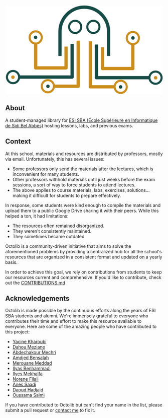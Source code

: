 <p align="center">
  <img src="/public/images/logo.png" alt="octolib logo" />
</p>

## About

A student-managed library for [ESI SBA (École Supérieure en Informatique de Sidi Bel Abbès)](https://www.esi-sba.dz/) hosting lessons, labs, and previous exams.

## Context

At this school, materials and resources are distributed by professors, mostly via email. Unfortunately, this has several issues:

- Some professors only send the materials after the lectures, which is inconvenient for many students.
- Other professors withhold materials until just weeks before the exam sessions, a sort of way to force students to attend lectures.
- The above applies to course materials, labs, exercises, solutions... making it difficult for students to prepare effectively.

In response, some students were kind enough to compile the materials and upload them to a public Google Drive sharing it with their peers. While this helped a ton, it had limitations:

- The resources often remained disorganized.
- They weren't consistently maintained.
- They sometimes became outdated

Octolib is a community-driven initiative that aims to solve the aforementioned problems by providing a centralized hub for all the school's resources that are organized in a consistent format and updated on a yearly basis.

In order to achieve this goal, we rely on contributions from students to keep our resources current and comprehensive. If you'd like to contribute, check out the [CONTRIBUTIONS.md](CONTRIBUTIONS.md)

## Acknowledgements

Octolib is made possible by the continuous efforts along the years of ESI SBA students and alumni. We're immensely grateful to everyone who contributes their time and effort to make this resource available to everyone. Here are some of the amazing people who have contributed to this project:

- [Yacine Kharoubi](https://github.com/Neoxs)
- [Dahou Meziane](https://github.com/dahoumeziane)
- [Abdechakour Mechri](https://www.linkedin.com/in/mechriabdechakour)
- [Amdjed Bensalah](https://www.linkedin.com/in/amdj3dax/)
- [Merouane Meddad](https://www.linkedin.com/in/merouane-meddad/)
- [Ilyas Benhammadi](https://github.com/Mitchi-02)
- [Ilyes Mekhalfa](https://github.com/Ilyes-Mekhalfa)
- [Norene Filali](https://www.linkedin.com/in/norene-filali-15b1b7162/)
- [Anes Saadi](https://github.com/anessaadi)
- [Daoud Hadjajd](https://github.com/HADJADJDAOUD)
- [Oussama Salmi](https://github.com/ouss122)

If you have contributed to Octolib but can't find your name in the list, please submit a pull request or [contact me](https://github.com/yamanidev#connect-with-me) to fix it.
